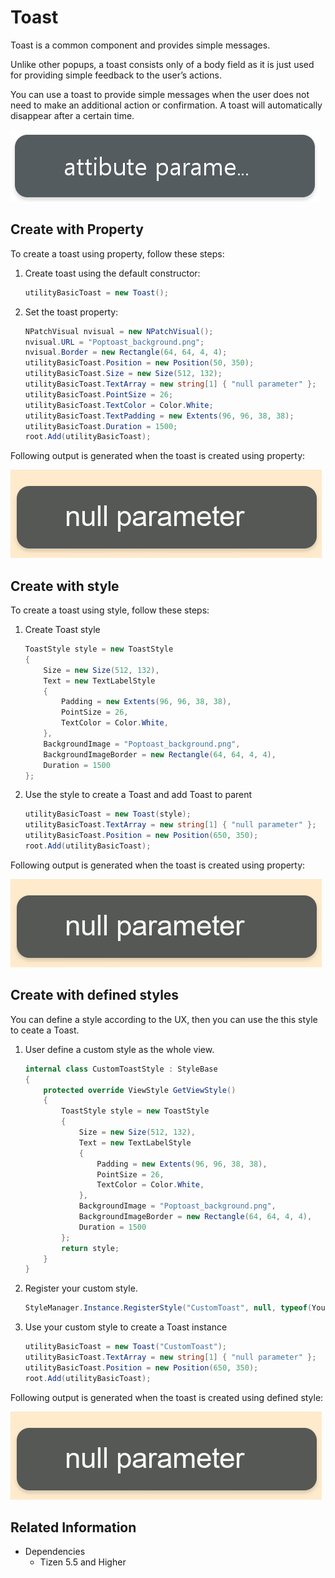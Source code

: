 # Toast

Toast is a common component and provides simple messages.

Unlike other popups, a toast consists only of a body field as it is just used for providing simple feedback to the user’s actions.

You can use a toast to provide simple messages when the user does not need to make an additional action or confirmation. A toast will automatically disappear after a certain time.

![Toast](./media/toast.png)

## Create with Property

To create a toast using property, follow these steps:

1. Create toast using the default constructor:

    ```cs
    utilityBasicToast = new Toast();
    ```

2. Set the toast property:

    ```cs
    NPatchVisual nvisual = new NPatchVisual();
    nvisual.URL = "Poptoast_background.png";
    nvisual.Border = new Rectangle(64, 64, 4, 4);
    utilityBasicToast.Position = new Position(50, 350);
    utilityBasicToast.Size = new Size(512, 132);
    utilityBasicToast.TextArray = new string[1] { "null parameter" };
    utilityBasicToast.PointSize = 26;
    utilityBasicToast.TextColor = Color.White;
    utilityBasicToast.TextPadding = new Extents(96, 96, 38, 38);
    utilityBasicToast.Duration = 1500;
    root.Add(utilityBasicToast);
    ```

Following output is generated when the toast is created using property:

![Toast](./media/toast.gif)

## Create with style

To create a toast using style, follow these steps:

1. Create Toast style

    ```cs
    ToastStyle style = new ToastStyle
    {
        Size = new Size(512, 132),
        Text = new TextLabelStyle
        {
            Padding = new Extents(96, 96, 38, 38),
            PointSize = 26,
            TextColor = Color.White,
        },
        BackgroundImage = "Poptoast_background.png",
        BackgroundImageBorder = new Rectangle(64, 64, 4, 4),
        Duration = 1500
    };
    ```

2. Use the style to create a Toast and add Toast to parent

    ```cs
    utilityBasicToast = new Toast(style);
    utilityBasicToast.TextArray = new string[1] { "null parameter" };
    utilityBasicToast.Position = new Position(650, 350);
    root.Add(utilityBasicToast);
    ```

Following output is generated when the toast is created using property:

![Toast](./media/toast.gif)

## Create with defined styles

You can define a style according to the UX, then you can use the this style to ceate a Toast.

1. User define a custom style as the whole view.

    ```cs
    internal class CustomToastStyle : StyleBase
    {
        protected override ViewStyle GetViewStyle()
        {
            ToastStyle style = new ToastStyle
            {
                Size = new Size(512, 132),
                Text = new TextLabelStyle
                {
                    Padding = new Extents(96, 96, 38, 38),
                    PointSize = 26,
                    TextColor = Color.White,
                },
                BackgroundImage = "Poptoast_background.png",
                BackgroundImageBorder = new Rectangle(64, 64, 4, 4),
                Duration = 1500
            };
            return style;
        }
    }
    ```

2. Register your custom style.

    ```cs
    StyleManager.Instance.RegisterStyle("CustomToast", null, typeof(YourNameSpace.CustomToastStyle));
    ```

3. Use your custom style to create a Toast instance

    ```cs
    utilityBasicToast = new Toast("CustomToast");
    utilityBasicToast.TextArray = new string[1] { "null parameter" };
    utilityBasicToast.Position = new Position(650, 350);
    root.Add(utilityBasicToast);
    ```

Following output is generated when the toast is created using defined style:

![Toast](./media/toast.gif)

## Related Information

- Dependencies
  -   Tizen 5.5 and Higher
